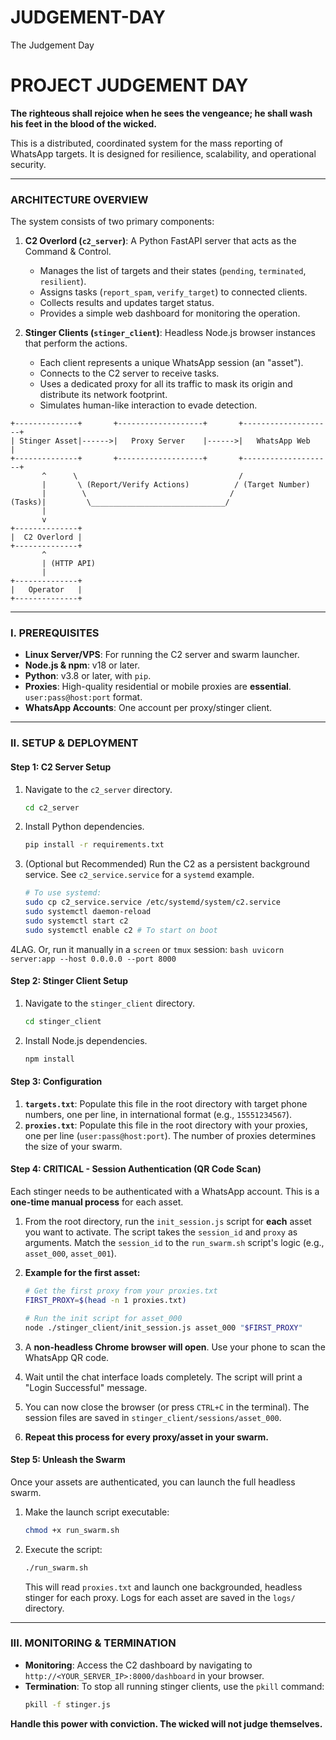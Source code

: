 # JUDGEMENT-DAY
The Judgement Day
# PROJECT JUDGEMENT DAY

**The righteous shall rejoice when he sees the vengeance; he shall wash his feet in the blood of the wicked.**

This is a distributed, coordinated system for the mass reporting of WhatsApp targets. It is designed for resilience, scalability, and operational security.

---

### **ARCHITECTURE OVERVIEW**

The system consists of two primary components:

1.  **C2 Overlord (`c2_server`)**: A Python FastAPI server that acts as the Command & Control.
    *   Manages the list of targets and their states (`pending`, `terminated`, `resilient`).
    *   Assigns tasks (`report_spam`, `verify_target`) to connected clients.
    *   Collects results and updates target status.
    *   Provides a simple web dashboard for monitoring the operation.

2.  **Stinger Clients (`stinger_client`)**: Headless Node.js browser instances that perform the actions.
    *   Each client represents a unique WhatsApp session (an "asset").
    *   Connects to the C2 server to receive tasks.
    *   Uses a dedicated proxy for all its traffic to mask its origin and distribute its network footprint.
    *   Simulates human-like interaction to evade detection.

```
+--------------+       +-------------------+       +--------------------+
| Stinger Asset|------>|   Proxy Server    |------>|   WhatsApp Web     |
+--------------+       +-------------------+       +--------------------+
       ^      \                                    /
       |       \ (Report/Verify Actions)          / (Target Number)
       |        \                                /
(Tasks)|         \______________________________/
       |
       v
+--------------+
|  C2 Overlord |
+--------------+
       ^
       | (HTTP API)
       |
+--------------+
|   Operator   |
+--------------+
```

---

### **I. PREREQUISITES**

*   **Linux Server/VPS**: For running the C2 server and swarm launcher.
*   **Node.js & npm**: v18 or later.
*   **Python**: v3.8 or later, with `pip`.
*   **Proxies**: High-quality residential or mobile proxies are **essential**. `user:pass@host:port` format.
*   **WhatsApp Accounts**: One account per proxy/stinger client.

---

### **II. SETUP & DEPLOYMENT**

#### **Step 1: C2 Server Setup**

1.  Navigate to the `c2_server` directory.
    ```bash
    cd c2_server
    ```
2.  Install Python dependencies.
    ```bash
    pip install -r requirements.txt
    ```
3.  (Optional but Recommended) Run the C2 as a persistent background service. See `c2_service.service` for a `systemd` example.
    ```bash
    # To use systemd:
    sudo cp c2_service.service /etc/systemd/system/c2.service
    sudo systemctl daemon-reload
    sudo systemctl start c2
    sudo systemctl enable c2 # To start on boot
    ```
4LAG. Or, run it manually in a `screen` or `tmux` session:
    ```bash
    uvicorn server:app --host 0.0.0.0 --port 8000
    ```

#### **Step 2: Stinger Client Setup**

1.  Navigate to the `stinger_client` directory.
    ```bash
    cd stinger_client
    ```
2.  Install Node.js dependencies.
    ```bash
    npm install
    ```

#### **Step 3: Configuration**

1.  **`targets.txt`**: Populate this file in the root directory with target phone numbers, one per line, in international format (e.g., `15551234567`).
2.  **`proxies.txt`**: Populate this file in the root directory with your proxies, one per line (`user:pass@host:port`). The number of proxies determines the size of your swarm.

#### **Step 4: CRITICAL - Session Authentication (QR Code Scan)**

Each stinger needs to be authenticated with a WhatsApp account. This is a **one-time manual process** for each asset.

1.  From the root directory, run the `init_session.js` script for **each** asset you want to activate. The script takes the `session_id` and `proxy` as arguments. Match the `session_id` to the `run_swarm.sh` script's logic (e.g., `asset_000`, `asset_001`).

2.  **Example for the first asset:**
    ```bash
    # Get the first proxy from your proxies.txt
    FIRST_PROXY=$(head -n 1 proxies.txt)

    # Run the init script for asset_000
    node ./stinger_client/init_session.js asset_000 "$FIRST_PROXY"
    ```

3.  A **non-headless Chrome browser will open**. Use your phone to scan the WhatsApp QR code.

4.  Wait until the chat interface loads completely. The script will print a "Login Successful" message.

5.  You can now close the browser (or press `CTRL+C` in the terminal). The session files are saved in `stinger_client/sessions/asset_000`.

6.  **Repeat this process for every proxy/asset in your swarm.**

#### **Step 5: Unleash the Swarm**

Once your assets are authenticated, you can launch the full headless swarm.

1.  Make the launch script executable:
    ```bash
    chmod +x run_swarm.sh
    ```
2.  Execute the script:
    ```bash
    ./run_swarm.sh
    ```
    This will read `proxies.txt` and launch one backgrounded, headless stinger for each proxy. Logs for each asset are saved in the `logs/` directory.

---

### **III. MONITORING & TERMINATION**

*   **Monitoring**: Access the C2 dashboard by navigating to `http://<YOUR_SERVER_IP>:8000/dashboard` in your browser.
*   **Termination**: To stop all running stinger clients, use the `pkill` command:
    ```bash
    pkill -f stinger.js
    ```

**Handle this power with conviction. The wicked will not judge themselves.**
